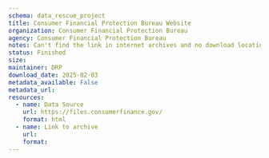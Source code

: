 ```yaml
---
schema: data_rescue_project 
title: Consumer Financial Protection Bureau Website
organization: Consumer Financial Protection Bureau
agency: Consumer Financial Protection Bureau
notes: Can't find the link in internet archives and no download location
status: Finished
size: 
maintainer: DRP
download_date: 2025-02-03
metadata_available: False
metadata_url: 
resources:
  - name: Data Source
    url: https://files.consumerfinance.gov/
    format: html
  - name: Link to archive
    url: 
    format: 
---
```

